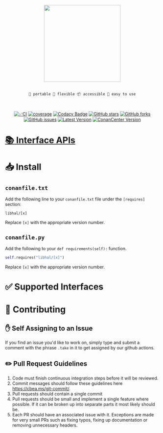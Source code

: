 <div align="center">
<img height="250" src="https://raw.githubusercontent.com/libhal/.github/main/profile/logo.png">
<br />
<br />

```
🚚 portable 🦾 flexible 📦 accessible 🍰 easy to use
```
<br />
</div>

<div align="center">

[![✅CI](https://github.com/libhal/libhal/actions/workflows/ci.yml/badge.svg)](https://github.com/libhal/libhal/actions/workflows/ci.yml)
[![coverage](https://libhal.github.io/libhal/coverage/coverage.svg)](https://libhal.github.io/libhal/coverage/)
[![Codacy Badge](https://app.codacy.com/project/badge/Grade/b084e6d5962d49a9afcb275d62cd6586)](https://www.codacy.com/gh/libhal/libhal/dashboard?utm_source=github.com&amp;utm_medium=referral&amp;utm_content=libhal/libhal&amp;utm_campaign=Badge_Grade)
[![GitHub stars](https://img.shields.io/github/stars/libhal/libhal.svg)](https://github.com/libhal/libhal/stargazers)
[![GitHub forks](https://img.shields.io/github/forks/libhal/libhal.svg)](https://github.com/libhal/libhal/network)
[![GitHub issues](https://img.shields.io/github/issues/libhal/libhal.svg)](https://github.com/libhal/libhal/issues)
[![Latest Version](https://libhal.github.io/libhal/latest_version.svg)](https://github.com/libhal/libhal/blob/main/conanfile.py)
[![ConanCenter Version](https://repology.org/badge/version-for-repo/conancenter/libhal.svg)](https://conan.io/center/libhal)

</div>

# [:books: Interface APIs](https://libhal.github.io/libhal/api)

# :inbox_tray: Install

## `conanfile.txt`
Add the following line to your `conanfile.txt` file under the `[requires]`
section:

```
libhal/[x]
```

Replace `[x]` with the appropriate version number.

## `conanfile.py`

Add the following to your `def requirements(self):` function.

```python
self.requires("libhal/[x]")
```

Replace `[x]` with the appropriate version number.

# :white_check_mark: Supported Interfaces

# :busts_in_silhouette: Contributing

## :raised_hand: Self Assigning to an Issue

If you find an issue you'd like to work on, simply type and submit a comment
with the phrase `.take` in it to get assigned by our github actions.

## :pencil2: Pull Request Guidelines

1. Code must finish continuous integration steps before it will be reviewed.
2. Commit messages should follow these guidelines here
   https://cbea.ms/git-commit/.
3. Pull requests should contain a single commit
4. Pull requests should be small and implement a single feature where possible.
   If it can be broken up into separate parts it most likely should be.
5. Each PR should have an associated issue with it. Exceptions are made for very
   small PRs such as fixing typos, fixing up documentation or removing
   unnecessary headers.
